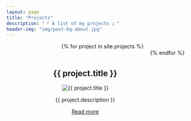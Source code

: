 ```yaml
---
layout: page
title: "Projects"
description: "「 A list of my projects 」"
header-img: "img/post-bg-about.jpg"
---
```


<style>
.projects-container {
  display: flex;
  flex-wrap: wrap;
  justify-content: center;
}
.project-item {
  width: 300px;
  margin: 20px;
  text-align: center;
}
.project-item img {
  max-width: 100%;
  height: auto;
}
</style>

<div class="projects-container">
  {% for project in site.projects %}
    <div class="project-item">
      <h2>{{ project.title }}</h2>
      <img src="{{ project.image }}" alt="{{ project.title }}">
      <p>{{ project.description }}</p>
      <a href="{{ project.url }}">Read more</a>
    </div>
  {% endfor %}
</div>